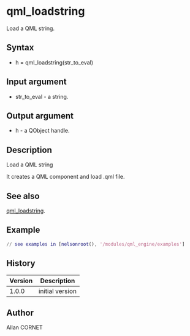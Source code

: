 

# qml_loadstring

Load a QML string.

## Syntax

- h = qml_loadstring(str_to_eval)

## Input argument

 - str_to_eval - a string.

## Output argument

 - h - a QObject handle.

## Description


  <p>Load a QML string</p>
  <p>It creates a QML component and load .qml file.</p>


## See also

[qml_loadstring](qml_loadstring.md).
## Example

```matlab
// see examples in [nelsonroot(), '/modules/qml_engine/examples']
```

## History

|Version|Description|
|------|------|
|1.0.0|initial version|


## Author

Allan CORNET



